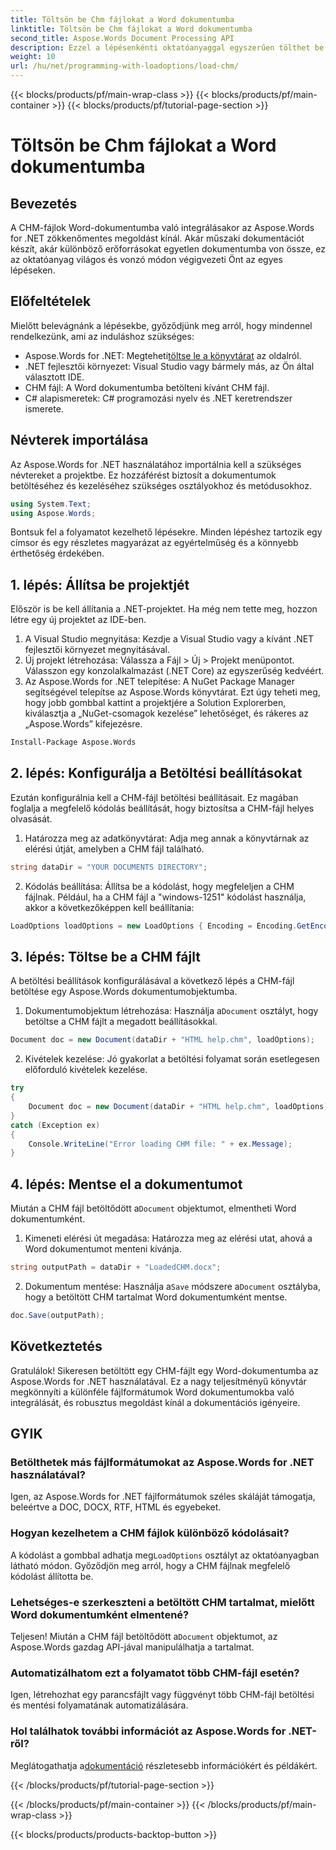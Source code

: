 ```yaml
---
title: Töltsön be Chm fájlokat a Word dokumentumba
linktitle: Töltsön be Chm fájlokat a Word dokumentumba
second_title: Aspose.Words Document Processing API
description: Ezzel a lépésenkénti oktatóanyaggal egyszerűen tölthet be CHM fájlokat Word dokumentumokba az Aspose.Words for .NET segítségével. Tökéletes a műszaki dokumentáció összevonásához.
weight: 10
url: /hu/net/programming-with-loadoptions/load-chm/
---
```


{{< blocks/products/pf/main-wrap-class >}}
{{< blocks/products/pf/main-container >}}
{{< blocks/products/pf/tutorial-page-section >}}

# Töltsön be Chm fájlokat a Word dokumentumba

## Bevezetés

A CHM-fájlok Word-dokumentumba való integrálásakor az Aspose.Words for .NET zökkenőmentes megoldást kínál. Akár műszaki dokumentációt készít, akár különböző erőforrásokat egyetlen dokumentumba von össze, ez az oktatóanyag világos és vonzó módon végigvezeti Önt az egyes lépéseken.

## Előfeltételek

Mielőtt belevágnánk a lépésekbe, győződjünk meg arról, hogy mindennel rendelkezünk, ami az induláshoz szükséges:
-  Aspose.Words for .NET: Megteheti[töltse le a könyvtárat](https://releases.aspose.com/words/net/) az oldalról.
- .NET fejlesztői környezet: Visual Studio vagy bármely más, az Ön által választott IDE.
- CHM fájl: A Word dokumentumba betölteni kívánt CHM fájl.
- C# alapismeretek: C# programozási nyelv és .NET keretrendszer ismerete.

## Névterek importálása

Az Aspose.Words for .NET használatához importálnia kell a szükséges névtereket a projektbe. Ez hozzáférést biztosít a dokumentumok betöltéséhez és kezeléséhez szükséges osztályokhoz és metódusokhoz.

```csharp
using System.Text;
using Aspose.Words;
```

Bontsuk fel a folyamatot kezelhető lépésekre. Minden lépéshez tartozik egy címsor és egy részletes magyarázat az egyértelműség és a könnyebb érthetőség érdekében.

## 1. lépés: Állítsa be projektjét

Először is be kell állítania a .NET-projektet. Ha még nem tette meg, hozzon létre egy új projektet az IDE-ben.

1. A Visual Studio megnyitása: Kezdje a Visual Studio vagy a kívánt .NET fejlesztői környezet megnyitásával.
2. Új projekt létrehozása: Válassza a Fájl > Új > Projekt menüpontot. Válasszon egy konzolalkalmazást (.NET Core) az egyszerűség kedvéért.
3. Az Aspose.Words for .NET telepítése: A NuGet Package Manager segítségével telepítse az Aspose.Words könyvtárat. Ezt úgy teheti meg, hogy jobb gombbal kattint a projektjére a Solution Explorerben, kiválasztja a „NuGet-csomagok kezelése” lehetőséget, és rákeres az „Aspose.Words” kifejezésre.

```bash
Install-Package Aspose.Words
```

## 2. lépés: Konfigurálja a Betöltési beállításokat

Ezután konfigurálnia kell a CHM-fájl betöltési beállításait. Ez magában foglalja a megfelelő kódolás beállítását, hogy biztosítsa a CHM-fájl helyes olvasását.

1. Határozza meg az adatkönyvtárat: Adja meg annak a könyvtárnak az elérési útját, amelyben a CHM fájl található.

```csharp
string dataDir = "YOUR DOCUMENTS DIRECTORY";
```

2. Kódolás beállítása: Állítsa be a kódolást, hogy megfeleljen a CHM fájlnak. Például, ha a CHM fájl a "windows-1251" kódolást használja, akkor a következőképpen kell beállítania:

```csharp
LoadOptions loadOptions = new LoadOptions { Encoding = Encoding.GetEncoding("windows-1251") };
```

## 3. lépés: Töltse be a CHM fájlt

A betöltési beállítások konfigurálásával a következő lépés a CHM-fájl betöltése egy Aspose.Words dokumentumobjektumba.

1.  Dokumentumobjektum létrehozása: Használja a`Document` osztályt, hogy betöltse a CHM fájlt a megadott beállításokkal.

```csharp
Document doc = new Document(dataDir + "HTML help.chm", loadOptions);
```

2. Kivételek kezelése: Jó gyakorlat a betöltési folyamat során esetlegesen előforduló kivételek kezelése.

```csharp
try
{
    Document doc = new Document(dataDir + "HTML help.chm", loadOptions);
}
catch (Exception ex)
{
    Console.WriteLine("Error loading CHM file: " + ex.Message);
}
```

## 4. lépés: Mentse el a dokumentumot

 Miután a CHM fájl betöltődött a`Document` objektumot, elmentheti Word dokumentumként.

1. Kimeneti elérési út megadása: Határozza meg az elérési utat, ahová a Word dokumentumot menteni kívánja.

```csharp
string outputPath = dataDir + "LoadedCHM.docx";
```

2.  Dokumentum mentése: Használja a`Save` módszere a`Document` osztályba, hogy a betöltött CHM tartalmat Word dokumentumként mentse.

```csharp
doc.Save(outputPath);
```

## Következtetés

Gratulálok! Sikeresen betöltött egy CHM-fájlt egy Word-dokumentumba az Aspose.Words for .NET használatával. Ez a nagy teljesítményű könyvtár megkönnyíti a különféle fájlformátumok Word dokumentumokba való integrálását, és robusztus megoldást kínál a dokumentációs igényeire.

## GYIK

### Betölthetek más fájlformátumokat az Aspose.Words for .NET használatával?

Igen, az Aspose.Words for .NET fájlformátumok széles skáláját támogatja, beleértve a DOC, DOCX, RTF, HTML és egyebeket.

### Hogyan kezelhetem a CHM fájlok különböző kódolásait?

 A kódolást a gombbal adhatja meg`LoadOptions` osztályt az oktatóanyagban látható módon. Győződjön meg arról, hogy a CHM fájlnak megfelelő kódolást állította be.

### Lehetséges-e szerkeszteni a betöltött CHM tartalmat, mielőtt Word dokumentumként elmentené?

 Teljesen! Miután a CHM fájl betöltődött a`Document` objektumot, az Aspose.Words gazdag API-jával manipulálhatja a tartalmat.

### Automatizálhatom ezt a folyamatot több CHM-fájl esetén?

Igen, létrehozhat egy parancsfájlt vagy függvényt több CHM-fájl betöltési és mentési folyamatának automatizálására.

### Hol találhatok további információt az Aspose.Words for .NET-ről?

 Meglátogathatja a[dokumentáció](https://reference.aspose.com/words/net/) részletesebb információkért és példákért.

{{< /blocks/products/pf/tutorial-page-section >}}

{{< /blocks/products/pf/main-container >}}
{{< /blocks/products/pf/main-wrap-class >}}

{{< blocks/products/products-backtop-button >}}
